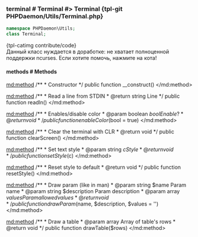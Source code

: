 ### terminal # Terminal #> Terminal {tpl-git PHPDaemon/Utils/Terminal.php}

```php
namespace PHPDaemon\Utils;
class Terminal;
```

{tpl-catimg contribute/code}<br />Данный класс нуждается в доработке: не хватает полноценной поддержки ncurses.
Если хотите помочь, нажмите на кота!<br />

<!-- include-namespace path="\PHPDaemon\Utils\Terminal" level="" access="" -->
#### methods # Methods

<md:method>
/**
	 * Constructor
	 */
public function __construct()
</md:method>

<md:method>
/**
	 * Read a line from STDIN
	 * @return string Line
	 */
public function readln()
</md:method>

<md:method>
/**
	 * Enables/disable color
	 * @param  boolean $bool Enable?
	 * @return void
	 */
public function enableColor($bool = true)
</md:method>

<md:method>
/**
	 * Clear the terminal with CLR
	 * @return void
	 */
public function clearScreen()
</md:method>

<md:method>
/**
	 * Set text style
	 * @param  string $c Style
	 * @return void
	 */
public function setStyle($c)
</md:method>

<md:method>
/**
	 * Reset style to default
	 * @return void
	 */
public function resetStyle()
</md:method>

<md:method>
/**
	 * Draw param (like in man)
	 * @param string $name        Param name
	 * @param string $description Param description
	 * @param array  $values      Param allowed values
	 * @return void
	 */
public function drawParam($name, $description, $values = '')
</md:method>

<md:method>
/**
	 * Draw a table
	 * @param  array Array of table's rows
	 * @return void
	 */
public function drawTable($rows)
</md:method>


<!--/ include-namespace -->
